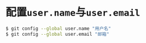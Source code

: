 # 配置`user.name`与`user.email`

```bash
$ git config --global user.name "用户名"
$ git config --global user.email "邮箱"
```

